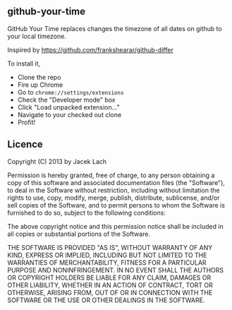 github-your-time
--------------

GitHub Your Time replaces changes the timezone of all dates on github to your
local timezone.

Inspired by https://github.com/frankshearar/github-differ

To install it,

- Clone the repo
- Fire up Chrome
- Go to `chrome://settings/extensions`
- Check the "Developer mode" box
- Click "Load unpacked extension..."
- Navigate to your checked out clone
- Profit!

Licence
-------

Copyright (C) 2013 by Jacek Lach

Permission is hereby granted, free of charge, to any person obtaining a copy of this software and associated documentation files (the "Software"), to deal in the Software without restriction, including without limitation the rights to use, copy, modify, merge, publish, distribute, sublicense, and/or sell copies of the Software, and to permit persons to whom the Software is furnished to do so, subject to the following conditions:

The above copyright notice and this permission notice shall be included in all copies or substantial portions of the Software.

THE SOFTWARE IS PROVIDED "AS IS", WITHOUT WARRANTY OF ANY KIND, EXPRESS OR IMPLIED, INCLUDING BUT NOT LIMITED TO THE WARRANTIES OF MERCHANTABILITY, FITNESS FOR A PARTICULAR PURPOSE AND NONINFRINGEMENT. IN NO EVENT SHALL THE AUTHORS OR COPYRIGHT HOLDERS BE LIABLE FOR ANY CLAIM, DAMAGES OR OTHER LIABILITY, WHETHER IN AN ACTION OF CONTRACT, TORT OR OTHERWISE, ARISING FROM, OUT OF OR IN CONNECTION WITH THE SOFTWARE OR THE USE OR OTHER DEALINGS IN THE SOFTWARE.
